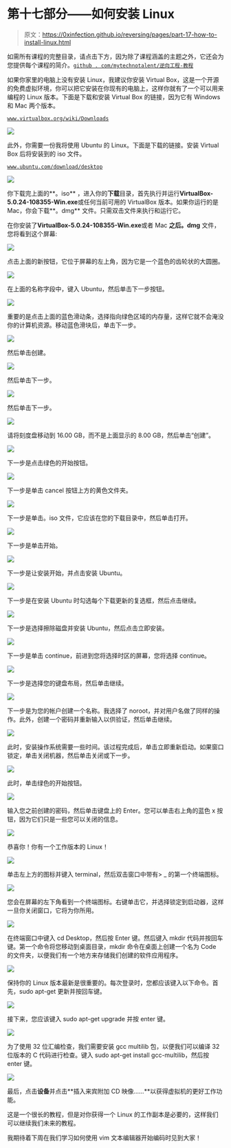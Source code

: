 # 第十七部分——如何安装 Linux

> 原文：<https://0xinfection.github.io/reversing/pages/part-17-how-to-install-linux.html>

如需所有课程的完整目录，请点击下方，因为除了课程涵盖的主题之外，它还会为您提供每个课程的简介。[`github . com/mytechnotalent/逆向工程-教程`](https://github.com/mytechnotalent/Reverse-Engineering-Tutorial)

如果你家里的电脑上没有安装 Linux，我建议你安装 Virtual Box，这是一个开源的免费虚拟环境，你可以把它安装在你现有的电脑上，这样你就有了一个可以用来编程的 Linux 版本。下面是下载和安装 Virtual Box 的链接，因为它有 Windows 和 Mac 两个版本。

[`www.virtualbox.org/wiki/Downloads`](https://www.virtualbox.org/wiki/Downloads )

![](img/8e02c042451dc7eb75b21bd9fc560105.png)

此外，你需要一份我将使用 Ubuntu 的 Linux。下面是下载的链接。安装 Virtual Box 后将安装到的 iso 文件。

[`www.ubuntu.com/download/desktop`](http://www.ubuntu.com/download/desktop)

![](img/3258a5733e54158ba0413cceb89a45d6.png)

你下载完上面的**。iso** ，进入你的**下载**目录，首先执行并运行**VirtualBox-5.0.24-108355-Win.exe**或任何当前可用的 VirtualBox 版本。如果你运行的是 Mac，你会下载**。dmg** 文件。只需双击文件来执行和运行它。

在你安装了**VirtualBox-5.0.24-108355-Win.exe**或者 Mac **之后。dmg** 文件，您将看到这个屏幕:

![](img/fc89da14da15caf9f70333cdc48e86bf.png)

点击上面的新按钮，它位于屏幕的左上角，因为它是一个蓝色的齿轮状的大圆圈。

![](img/52b6fd060145a1356e2035a4c7dd4f67.png)

在上面的名称字段中，键入 Ubuntu，然后单击下一步按钮。

![](img/c62c24d482ccbf781c2fd0ab040362d2.png)

重要的是点击上面的蓝色滑动条，选择指向绿色区域的内存量，这样它就不会淹没你的计算机资源。移动蓝色滑块后，单击下一步。

![](img/7936db55105f2df849ae9ef664839c7e.png)

然后单击创建。

![](img/9386e0b7c895dc42c34f51b83c6bf72a.png)

然后单击下一步。

![](img/33d5279202cb25bf84a28d3dd3a12b58.png)

然后单击下一步。

![](img/e072462a09c30562ea186b0356304e63.png)

请将刻度盘移动到 16.00 GB，而不是上面显示的 8.00 GB，然后单击“创建”。

![](img/b38fc2b354fa39e607fc5c05a666fc04.png)

下一步是点击绿色的开始按钮。

![](img/12c0725a932b51464e2f4e8f9cbc692f.png)

下一步是单击 cancel 按钮上方的黄色文件夹。

![](img/551bcb9159d180648983ab6cc1d2ee97.png)

下一步是单击。iso 文件，它应该在您的下载目录中，然后单击打开。

![](img/69e76f2e69cc6ee94e990b5a371bfb84.png)

下一步是单击开始。

![](img/d2e5ab1d4d1cf5cf53bf9f0870f5491e.png)

下一步是让安装开始，并点击安装 Ubuntu。

![](img/074297f90b2f3aa823360a8373e42d2c.png)

下一步是在安装 Ubuntu 时勾选每个下载更新的复选框，然后点击继续。

![](img/0a0d71c9e52602ff4835a4815b1ced7b.png)

下一步是选择擦除磁盘并安装 Ubuntu，然后点击立即安装。

![](img/e4a07ff8a002f58a4fe2208203c4cf22.png)

下一步是单击 continue，前进到您将选择时区的屏幕，您将选择 continue。

![](img/13f5e0aa7835a60fc414005765409aa1.png)

下一步是选择您的键盘布局，然后单击继续。

![](img/139d7c986d714cc2125c9cfee3d94a80.png)

下一步是为您的帐户创建一个名称。我选择了 noroot，并对用户名做了同样的操作。此外，创建一个密码并重新输入以供验证，然后单击继续。

![](img/be72ff6b2c2f8adbb646a558bf1a6236.png)

此时，安装操作系统需要一些时间。该过程完成后，单击立即重新启动。如果窗口锁定，单击关闭机器，然后单击关闭或下一步。

![](img/a623b0e58624e3f2af965efa1be0e043.png)

此时，单击绿色的开始按钮。

![](img/f8c03efb4b75ea8dda0cc1928e22788a.png)

输入您之前创建的密码，然后单击键盘上的 Enter。您可以单击右上角的蓝色 x 按钮，因为它们只是一些您可以关闭的信息。

![](img/023022b35d6c23e6e3b9ed8e4459f4e1.png)

恭喜你！你有一个工作版本的 Linux！

![](img/f3ae8f95e1cf6891095baf2e0611ffae.png)

单击左上方的图标并键入 terminal，然后双击窗口中带有> _ 的第一个终端图标。

![](img/23646a76dabc1b644d5ac48708adf6f0.png)

您会在屏幕的左下角看到一个终端图标。右键单击它，并选择锁定到启动器，这样一旦你关闭窗口，它将为你所用。

![](img/7795b287659965c2911225f31be3fcab.png)

在终端窗口中键入 cd Desktop，然后按 Enter 键。然后键入 mkdir 代码并按回车键。第一个命令将您移动到桌面目录，mkdir 命令在桌面上创建一个名为 Code 的文件夹，以便我们有一个地方来存储我们创建的软件应用程序。

![](img/ca43be66ac4d79218cc75c8a27de04fd.png)

保持你的 Linux 版本最新是很重要的。每次登录时，您都应该键入以下命令。首先，sudo apt-get 更新并按回车键。

![](img/a7692accaf0e6c4bbf39522095c5a6be.png)

接下来，您应该键入 sudo apt-get upgrade 并按 enter 键。

![](img/e256fe380dbe19e338b4252800c83ac0.png)

为了使用 32 位汇编检查，我们需要安装 gcc multilib 包，以便我们可以编译 32 位版本的 C 代码进行检查。键入 sudo apt-get install gcc-multilib，然后按 enter 键。

![](img/b32880a683add7c408a04977e2b8a23c.png)

最后，点击**设备**并点击**插入来宾附加 CD 映像……**以获得虚拟机的更好工作功能。

这是一个很长的教程，但是对你获得一个 Linux 的工作副本是必要的，这样我们可以继续我们未来的教程。

我期待着下周在我们学习如何使用 vim 文本编辑器开始编码时见到大家！